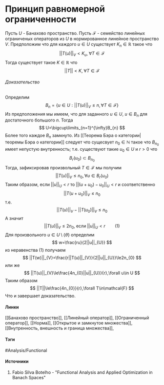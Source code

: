 # Принцип равномерной ограниченности
Пусть $U$ - Банахово пространство. Пусть $\mathcal{F}$ - семейство линейных ограниченых операторов из $U$ в нормированное линейное пространство $V$. Предположим что для каждого $u\in U$ существует $K_{n}\in\mathbb{R}$ такое что
$$
||T(u)||_{V}<K_{u},\;\forall T\in\mathcal{F}
$$
Тогда существует такое $K\in\mathbb{R}$ что
$$
||T||<K,\;\forall T\in\mathcal{F}
$$
###### Доказательство
Определим
$$
B_{n}=\{u\in U:||T(u)||_{V}\le n,\forall T\in\mathcal{F}\}
$$
Из предположения мы имеем, что для заданного $u\in U$, $u\in B_{n}$ для достаточного большого $n$. Тогда
$$
U=\bigcup\limits_{n=1}^{\infty}B_{n}
$$
Более того каждое $B_{n}$ замкнуто. Из [[Теорема Бэра о категории|теоремы Бэра о категории]] следует что сущесвует $n_{0}\in\mathbb{N}$ такое что $B_{n_{0}}$ имеет непустую внутренность; т.е. существуют такие $u_{0}\in U$ и $r>0$ что 
$$
B_{r}(u_{0})\subset B_{n_{0}}
$$
Тогда, зафиксировав произвольный $T\in\mathcal{F}$ мы получим
$$
||T(u)||_{V}\le n_{0},\forall u\in B_{r}(u_{0})
$$
Таким образом, если $||u||_{U}<r$ то $||(u+u_{0})-u_{0}||_{U}<r$ и соответственно
$$
||T(u+u_{0})||_{V}\le n_{0}
$$
т.е.
$$
||T(u)||_{V}-||T(u_{0})||_{V}\le n_{0}
$$
А значит 
$$
||T(u)||_{V}\le2n_{0},\;\text{если}\;||u||_{U}<r\qquad(1)
$$
Для произвольного $u\in U\setminus\{\theta\}$ определим
$$
w=\frac{ru}{2||u||_{U}}
$$
из неравенства $(1)$ получаем
$$
||T(w)||_{V}=\frac{r||T(u)||_{V}}{2||u||_{U}}\le2n_{0}
$$
или же
$$
||T(u)||_{V}\le\frac{4n_{0}||u||_{U}}{r},\forall u\in U
$$
Таким образом
$$
||T||\le\frac{4n_{0}}{r},\forall T\in\mathcal{F}
$$
Что и завершает доказательство.
#### Линки
 [[Банахово пространство]],
 [[Линейный оператор]],
 [[Ограниченный оператор]],
 [[Норма]],
 [[Открытое и замкнутое множества]],
 [[Внутренность, внешность и граница множества]],
#### Тэги
 #Analysis/Functional 
#### Источники
1. Fabio Silva Botelho - "Functional Analysis and Applied Optimization in Banach Spaces"